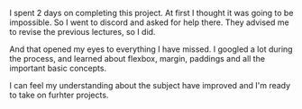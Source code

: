 I spent 2 days on completing this project. At first I thought it was going to be impossible. So I went to discord and asked for help there. They advised me to revise the previous lectures, so I did.

And that opened my eyes to everything I have missed. I googled a lot during the process, and learned about flexbox, margin, paddings and all the important basic concepts.

I can feel my understanding about the subject have improved and I'm ready to take on furhter projects.
